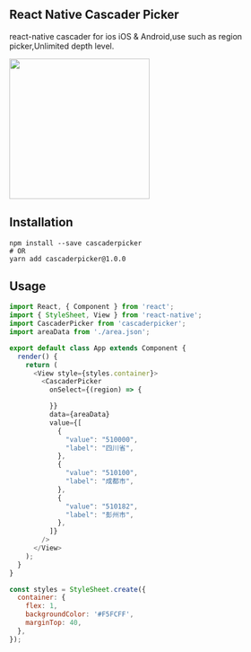 ## React Native Cascader Picker

react-native cascader for ios iOS & Android,use such as region picker,Unlimited depth level.

<img src="https://github.com/jys125773/cascaderPicker/blob/master/cascaderpicker.gif" width="250" />

## Installation

```
npm install --save cascaderpicker
# OR
yarn add cascaderpicker@1.0.0
```

## Usage
```javascript
import React, { Component } from 'react';
import { StyleSheet, View } from 'react-native';
import CascaderPicker from 'cascaderpicker';
import areaData from './area.json';

export default class App extends Component {
  render() {
    return (
      <View style={styles.container}>
        <CascaderPicker
          onSelect={(region) => {

          }}
          data={areaData}
          value={[
            {
              "value": "510000",
              "label": "四川省",
            },
            {
              "value": "510100",
              "label": "成都市",
            },
            {
              "value": "510182",
              "label": "彭州市",
            },
          ]}
        />
      </View>
    );
  }
}

const styles = StyleSheet.create({
  container: {
    flex: 1,
    backgroundColor: '#F5FCFF',
    marginTop: 40,
  },
});
```